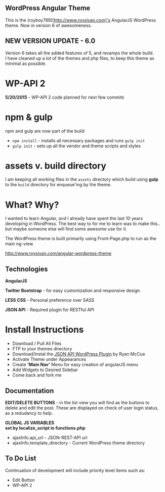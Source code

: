WordPress Angular Theme
-------------------------
This is the (royboy789)[http://www.roysivan.com]'s AngularJS WordPress theme. Now in version 6 of awesomeness.

NEW VERSION UPDATE - 6.0
--------------------------

Version 6 takes all the added features of 5, and revamps the whole build.  
I have cleaned up a lot of the themes and php files, to keep this theme as minimal as possible.  

WP-API 2
=========
__5/20/2015__ - WP-API 2 code planned for next few commits 
  
npm & gulp
===========
npm and gulp are now part of the build  
* `npm install` - installs all necessary packages and runs `gulp init`
* `gulp init` - sets up all the vendor and theme scripts and styles
  
  
assets v. build directory
==========================
I am keeping all working files in the `assets` directory which build using __gulp__ to the `build` directory for enqueue'ing by the theme.


What? Why?
==========
I wanted to learn Angular, and I already have spent the last 10 years developing in WordPress. The best way to for me to learn was to make this.. but maybe someone else will find some awesome use for it.

The WordPress theme is built primarily using Front-Page.php to run as the main ng-view.

http://www.roysivan.com/angular-wordpress-theme

Technologies
------------
**AngularJS**

**Twitter Bootstrap** - for easy customization and responsive design

**LESS CSS** - Personal preference over SASS

**JSON API** - Required plugin for RESTful API


Install Instructions
=====================
+ Download / Pull All Files
+ FTP to your themes directory
+ Download/Instal the [JSON API WordPress Plugin](http://wordpress.org/plugins/json-rest-api/) by Ryan McCue
+ Activate Theme under Appearances
+ Create **'Main Nav'** Menu for easy creation of angularJS menu
+ Add Widgets to Desired Sidebar
+ Come back and fork me


Documentation
--------------  
  
**EDIT/DELETE BUTTONS** - in the list view you will find as the buttons to delete and edit the post. These are displayed on check of user login status, as a redudancy to help.  
  
**GLOBAL JS VARIABLES**  
__set by localize_script in functions.php__  
+ ajaxInfo.api_url - JSON-REST-API url  
+ ajaxInfo.template_directory - Current WordPress theme directory


To Do List
-------------
Continuation of development will include priority level items such as:
+ Edit Button
+ WP-API 2

